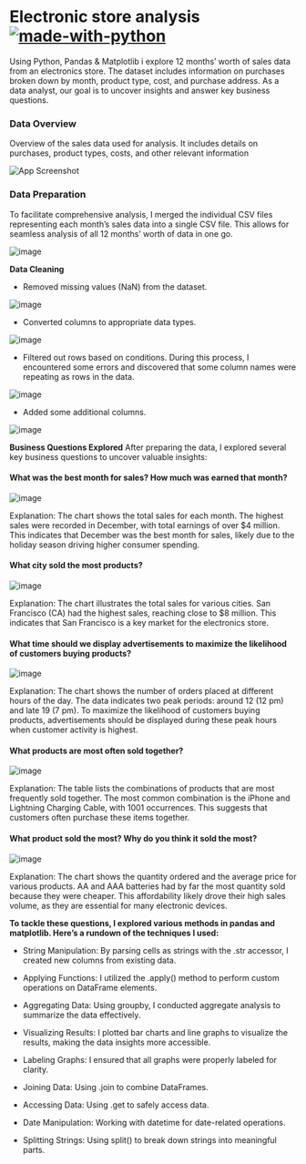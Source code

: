# Electronic store analysis  [![made-with-python](https://img.shields.io/badge/Made%20with-Python-1f425f.svg)](https://www.python.org/)

Using Python, Pandas & Matplotlib i explore 12 months’ worth of sales data from an electronics store. The dataset includes information on purchases broken down by month, product type, cost, and purchase address. As a data analyst, our goal is to uncover insights and answer key business questions.
### Data Overview

Overview of the sales data used for analysis. It includes details on purchases, product types, costs, and other relevant information

![App Screenshot](https://snipboard.io/31niNx.jpg)
### Data Preparation

To facilitate comprehensive analysis, I merged the individual CSV files representing each month’s sales data into a single CSV file. This allows for seamless analysis of all 12 months’ worth of data in one go.

![image](https://github.com/user-attachments/assets/850d36e9-8eed-45fb-9b9a-7cf53bdf1c87)

**Data Cleaning**

- Removed missing values (NaN) from the dataset.

![image](https://github.com/user-attachments/assets/f96bbdee-355d-463e-bda7-9bc35b714838)

- Converted columns to appropriate data types.

![image](https://github.com/user-attachments/assets/cee29e3f-439e-480f-ab64-6cdb5f020c7e)

- Filtered out rows based on conditions. During this process, I encountered some errors and discovered that some column names were repeating as rows in the data.

![image](https://github.com/user-attachments/assets/69a3a057-3aaf-44fe-a98e-1226dcd45879)

- Added some additional columns.

![image](https://github.com/user-attachments/assets/136bc0a7-1542-444b-9ba0-3d078a63b174)

**Business Questions Explored**
 After preparing the data, I explored several key business questions to uncover valuable insights:

#### What was the best month for sales? How much was earned that month?

![image](https://github.com/user-attachments/assets/43f8dc4f-5fe6-4f01-85fe-325f5d44780f)

Explanation: The chart shows the total sales for each month. The highest sales were recorded in December, with total earnings of over $4 million. This indicates that December was the best month for sales, likely due to the holiday season driving higher consumer spending.

#### What city sold the most products?

![image](https://github.com/user-attachments/assets/7fd075d5-220d-4f81-beb7-b18250f8a9a5)

Explanation: The chart illustrates the total sales for various cities. San Francisco (CA) had the highest sales, reaching close to $8 million. This indicates that San Francisco is a key market for the electronics store.

#### What time should we display advertisements to maximize the likelihood of customers buying products?

![image](https://github.com/user-attachments/assets/051131fe-d0f4-46d2-b058-966852bf4c2b)

Explanation: The chart shows the number of orders placed at different hours of the day. The data indicates two peak periods: around 12 (12 pm) and late 19 (7 pm). To maximize the likelihood of customers buying products, advertisements should be displayed during these peak hours when customer activity is highest.

#### What products are most often sold together?

![image](https://github.com/user-attachments/assets/c8119e65-8daa-4f7b-85a0-d27a106e6bcd)

Explanation: The table lists the combinations of products that are most frequently sold together. The most common combination is the iPhone and Lightning Charging Cable, with 1001 occurrences. This suggests that customers often purchase these items together.

#### What product sold the most? Why do you think it sold the most?

![image](https://github.com/user-attachments/assets/598d2773-c736-4891-aec8-69bea961f9cb)

Explanation: The chart shows the quantity ordered and the average price for various products. AA and AAA batteries had by far the most quantity sold because they were cheaper. This affordability likely drove their high sales volume, as they are essential for many electronic devices.

**To tackle these questions, I explored various methods in pandas and matplotlib. Here’s a rundown of the techniques I used:**

- String Manipulation: By parsing cells as strings with the .str accessor, I created new columns from existing data.

- Applying Functions: I utilized the .apply() method to perform custom operations on DataFrame elements.

- Aggregating Data: Using groupby, I conducted aggregate analysis to summarize the data effectively.

- Visualizing Results: I plotted bar charts and line graphs to visualize the results, making the data insights more accessible.

- Labeling Graphs: I ensured that all graphs were properly labeled for clarity.

- Joining Data: Using .join to combine DataFrames.

- Accessing Data: Using .get to safely access data.

- Date Manipulation: Working with datetime for date-related operations.

- Splitting Strings: Using split() to break down strings into meaningful parts.
